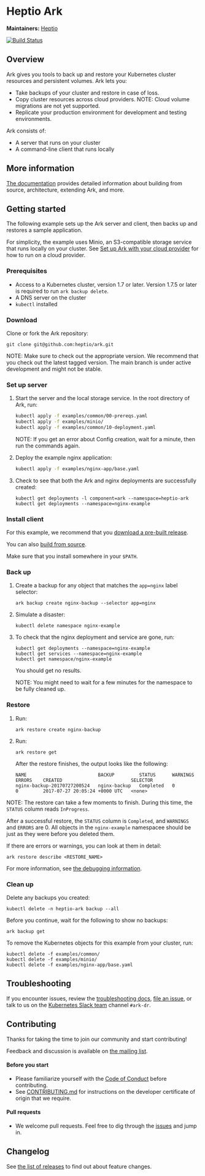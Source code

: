 # Heptio Ark

**Maintainers:** [Heptio][0]

[![Build Status][1]][2]

## Overview

Ark gives you tools to back up and restore your Kubernetes cluster resources and persistent volumes. Ark lets you:

* Take backups of your cluster and restore in case of loss.
* Copy cluster resources across cloud providers. NOTE: Cloud volume migrations are not yet supported.
* Replicate your production environment for development and testing environments.

Ark consists of:

* A server that runs on your cluster
* A command-line client that runs locally

## More information

[The documentation][29] provides detailed information about building from source, architecture, extending Ark, and more.

## Getting started

The following example sets up the Ark server and client, then backs up and restores a sample application.

For simplicity, the example uses Minio, an S3-compatible storage service that runs locally on your cluster. See [Set up Ark with your cloud provider][3] for how to run on a cloud provider. 

### Prerequisites

* Access to a Kubernetes cluster, version 1.7 or later. Version 1.7.5 or later is required to run `ark backup delete`.
* A DNS server on the cluster
* `kubectl` installed

### Download

Clone or fork the Ark repository:

```
git clone git@github.com:heptio/ark.git
```

NOTE: Make sure to check out the appropriate version. We recommend that you check out the latest tagged version. The main branch is under active development and might not be stable.

### Set up server

1. Start the server and the local storage service. In the root directory of Ark, run:

    ```bash
    kubectl apply -f examples/common/00-prereqs.yaml
    kubectl apply -f examples/minio/
    kubectl apply -f examples/common/10-deployment.yaml
    ```

    NOTE: If you get an error about Config creation, wait for a minute, then run the commands again.

1. Deploy the example nginx application:

    ```bash
    kubectl apply -f examples/nginx-app/base.yaml
    ```

1. Check to see that both the Ark and nginx deployments are successfully created:

    ```
    kubectl get deployments -l component=ark --namespace=heptio-ark
    kubectl get deployments --namespace=nginx-example
    ```

### Install client

For this example, we recommend that you [download a pre-built release][26].

You can also [build from source][7].

Make sure that you install somewhere in your `$PATH`.

### Back up

1. Create a backup for any object that matches the `app=nginx` label selector:

    ```
    ark backup create nginx-backup --selector app=nginx
    ```

1. Simulate a disaster:

    ```
    kubectl delete namespace nginx-example
    ```

1. To check that the nginx deployment and service are gone, run:

    ```
    kubectl get deployments --namespace=nginx-example
    kubectl get services --namespace=nginx-example
    kubectl get namespace/nginx-example
    ```

    You should get no results.
    
    NOTE: You might need to wait for a few minutes for the namespace to be fully cleaned up.

### Restore

1. Run:

    ```
    ark restore create nginx-backup
    ```

1. Run:

    ```
    ark restore get
    ```

    After the restore finishes, the output looks like the following:

    ```
    NAME                          BACKUP         STATUS      WARNINGS   ERRORS    CREATED                         SELECTOR
    nginx-backup-20170727200524   nginx-backup   Completed   0          0         2017-07-27 20:05:24 +0000 UTC   <none>
    ```

NOTE: The restore can take a few moments to finish. During this time, the `STATUS` column reads `InProgress`.

After a successful restore, the `STATUS` column is `Completed`, and `WARNINGS` and `ERRORS` are 0. All objects in the `nginx-example` namespacee should be just as they were before you deleted them.

If there are errors or warnings, you can look at them in detail:

```
ark restore describe <RESTORE_NAME>
```

For more information, see [the debugging information][18].

### Clean up

Delete any backups you created:

```
kubectl delete -n heptio-ark backup --all
```

Before you continue, wait for the following to show no backups:

```
ark backup get
```

To remove the Kubernetes objects for this example from your cluster, run:

```
kubectl delete -f examples/common/
kubectl delete -f examples/minio/
kubectl delete -f examples/nginx-app/base.yaml
```

## Troubleshooting

If you encounter issues, review the [troubleshooting docs][30], [file an issue][4], or talk to us on the [Kubernetes Slack team][25] channel `#ark-dr`.

## Contributing

Thanks for taking the time to join our community and start contributing!

Feedback and discussion is available on [the mailing list][24].

#### Before you start

* Please familiarize yourself with the [Code of Conduct][8] before contributing.
* See [CONTRIBUTING.md][5] for instructions on the developer certificate of origin that we require.

#### Pull requests

* We welcome pull requests. Feel free to dig through the [issues][4] and jump in.

## Changelog

See [the list of releases][6] to find out about feature changes.

[0]: https://github.com/heptio
[1]: https://travis-ci.org/heptio/ark.svg?branch=main
[2]: https://travis-ci.org/heptio/ark
[3]: /cloud-common.md
[4]: https://github.com/heptio/ark/issues
[5]: https://github.com/heptio/ark/blob/main/CONTRIBUTING.md
[6]: https://github.com/heptio/ark/releases
[7]: /build-from-scratch.md
[8]: https://github.com/heptio/ark/blob/main/CODE_OF_CONDUCT.md
[9]: https://kubernetes.io/docs/setup/
[10]: https://kubernetes.io/docs/tasks/tools/install-kubectl/#install-with-homebrew-on-macos
[11]: https://kubernetes.io/docs/tasks/tools/install-kubectl/#tabset-1
[12]: https://github.com/kubernetes/kubernetes/blob/main/cluster/addons/dns/README.md
[13]: /output-file-format.md
[14]: https://github.com/kubernetes/kubernetes
[15]: https://aws.amazon.com/
[16]: https://cloud.google.com/
[17]: https://azure.microsoft.com/
[18]: /debugging-restores.md
[19]: /img/backup-process.png
[20]: https://kubernetes.io/docs/concepts/api-extension/custom-resources/#customresourcedefinitions
[21]: https://kubernetes.io/docs/concepts/api-extension/custom-resources/#custom-controllers
[22]: https://github.com/coreos/etcd
[24]: http://j.hept.io/ark-list
[25]: http://slack.kubernetes.io/
[26]: https://github.com/heptio/ark/releases
[27]: /hooks.md
[28]: /plugins.md
[29]: https://velero.io/docs/v0.7.1/
[30]: /troubleshooting.md

